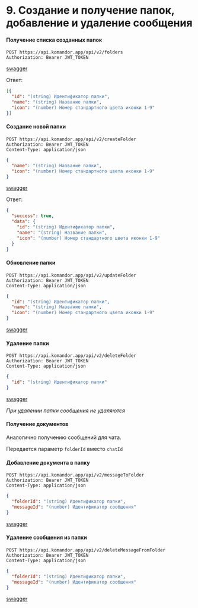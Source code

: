 # 9. Создание и получение папок, добавление и удаление сообщения

#### Получение списка созданных папок

```http request
POST https://api.komandor.app/api/v2/folders
Authorization: Bearer JWT_TOKEN
```
[swagger]()

Ответ:

```json
[{
  "id": "(string) Идентификатор папки",
  "name": "(string) Название папки",
  "icon": "(number) Номер стандартного цвета иконки 1-9"
}]
```

#### Создание новой папки

```http request
POST https://api.komandor.app/api/v2/createFolder
Authorization: Bearer JWT_TOKEN
Content-Type: application/json
```
```json
{
  "name": "(string) Название папки",
  "icon": "(number) Номер стандартного цвета иконки 1-9"
}
```
[swagger]()

Ответ:

```json
{
  "success": true,
  "data": {
    "id": "(string) Идентификатор папки",
    "name": "(string) Название папки",
    "icon": "(number) Номер стандартного цвета иконки 1-9"
  }
}
```

#### Обновление папки

```http request
POST https://api.komandor.app/api/v2/updateFolder
Authorization: Bearer JWT_TOKEN
Content-Type: application/json
```
```json
{
  "id": "(string) Идентификатор папки",
  "name": "(string) Название папки",
  "icon": "(number) Номер стандартного цвета иконки 1-9"
}
```
[swagger]()

#### Удаление папки

```http request
POST https://api.komandor.app/api/v2/deleteFolder
Authorization: Bearer JWT_TOKEN
Content-Type: application/json
```
```json
{
  "id": "(string) Идентификатор папки"
}
```
[swagger]()

_При удалении папки сообщения не удаляются_

#### Получение документов

Аналогично получению сообщений для чата.

Передается параметр `folderId` вместо `chatId`

#### Добавление документа в папку

```http request
POST https://api.komandor.app/api/v2/messageToFolder
Authorization: Bearer JWT_TOKEN
Content-Type: application/json
```
```json
{
  "folderId": "(string) Идентификатор папки",
  "messageId": "(number) Идентификатор сообщения"
}
```
[swagger]()

#### Удаление сообщения из папки

```http request
POST https://api.komandor.app/api/v2/deleteMessageFromFolder
Authorization: Bearer JWT_TOKEN
Content-Type: application/json
```
```json
{
  "folderId": "(string) Идентификатор папки",
  "messageId": "(number) Идентификатор сообщения"
}
```
[swagger]()
